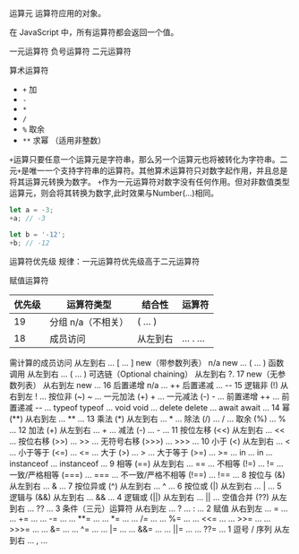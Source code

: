 运算元 运算符应用的对象。

在 JavaScript 中，所有运算符都会返回一个值。

一元运算符 负号运算符
二元运算符

算术运算符

+ `+` 加
+ `-`
+ `*`
+ `/`
+ `%` 取余
+ `**` 求幂 （适用非整数）

`+`运算只要任意一个运算元是字符串，那么另一个运算元也将被转化为字符串。二元`+`是唯一一个支持字符串的运算符。其他算术运算符只对数字起作用，并且总是将其运算元转换为数字。
`+`作为一元运算符对数字没有任何作用。但对非数值类型运算元，则会将其转换为数字,此时效果与Number(...)相同。

```js
let a = -3;
+a; // -3

let b = '-12';
+b; // -12

```

运算符优先级
规律：一元运算符优先级高于二元运算符

赋值运算符



优先级 | 运算符类型 | 结合性 | 运算符 |
---------|----------|---------|---------
19 | 分组 n/a（不相关）| ( … )
18 | 成员访问 | 从左到右 | … . …
需计算的成员访问 从左到右 … [ … ]
new（带参数列表） n/a new … ( … )
函数调用 从左到右 … ( … )
可选链（Optional chaining） 从左到右 ?.
17 new（无参数列表） 从右到左 new …
16 后置递增 n/a … ++
后置递减 … --
15 逻辑非 (!) 从右到左 ! …
按位非 (~) ~ …
一元加法 (+) + …
一元减法 (-) - …
前置递增 ++ …
前置递减 -- …
typeof typeof …
void void …
delete delete …
await await …
14 幂 (**) 从右到左 … ** …
13 乘法 (*) 从左到右 … * …
除法 (/) … / …
取余 (%) … % …
12 加法 (+) 从左到右 … + …
减法 (-) … - …
11 按位左移 (<<) 从左到右 … << …
按位右移 (>>) … >> …
无符号右移 (>>>) … >>> …
10 小于 (<) 从左到右 … < …
小于等于 (<=) … <= …
大于 (>) … > …
大于等于 (>=) … >= …
in … in …
instanceof … instanceof …
9 相等 (==) 从左到右 … == …
不相等 (!=) … != …
一致/严格相等 (===) … === …
不一致/严格不相等 (!==) … !== …
8 按位与 (&) 从左到右 … & …
7 按位异或 (^) 从左到右 … ^ …
6 按位或 (|) 从左到右 … | …
5 逻辑与 (&&) 从左到右 … && …
4 逻辑或 (||) 从左到右 … || …
空值合并 (??) 从左到右 … ?? …
3 条件（三元）运算符 从右到左 … ? … : …
2 赋值 从右到左 … = …
… += …
… -= …
… **= …
… *= …
… /= …
… %= …
… <<= …
… >>= …
… >>>= …
… &= …
… ^= …
… |= …
… &&= …
… ||= …
… ??= …
1 逗号 / 序列 从左到右 … , …
